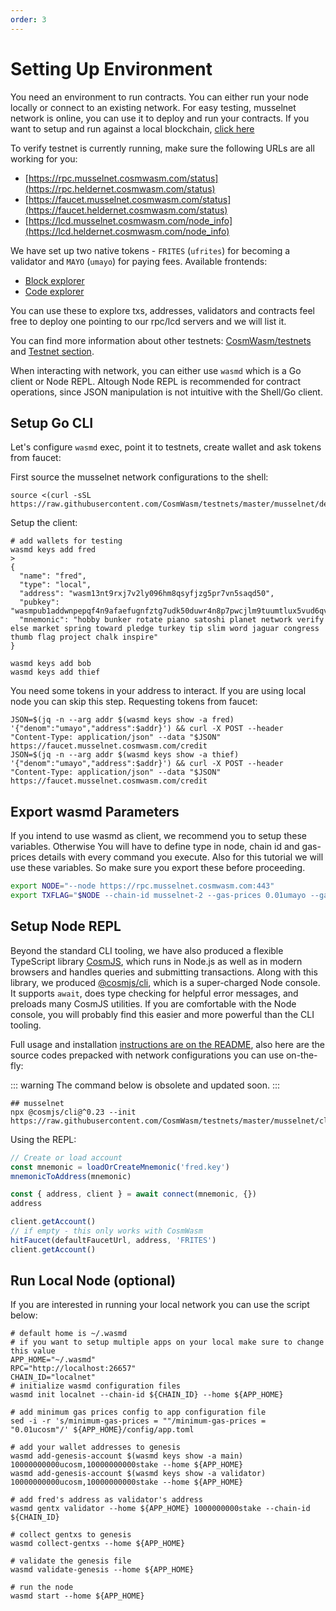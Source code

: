 ```yaml
---
order: 3
---
```


# Setting Up Environment

You need an environment to run contracts. You can either run your node locally or connect to an
existing network. For easy testing, musselnet network is online, you can use it to deploy and run your
contracts. If you want to setup and run against a local blockchain, [click
here](#run-local-node-optional)

To verify testnet is currently running, make sure the following URLs are all working for you:

- [https://rpc.musselnet.cosmwasm.com/status](https://rpc.heldernet.cosmwasm.com/status)
- [https://faucet.musselnet.cosmwasm.com/status](https://faucet.heldernet.cosmwasm.com/status)
- [https://lcd.musselnet.cosmwasm.com/node_info](https://lcd.heldernet.cosmwasm.com/node_info)

We have set up two native tokens - `FRITES` (`ufrites`) for becoming a validator and `MAYO` (`umayo`) for
paying fees.
Available frontends:

- [Block explorer](https://musselnet.cosmwasm.aneka.io/)
- [Code explorer](https://code-explorer.musselnet.cosmwasm.com/)

You can use these to explore txs, addresses, validators and contracts
feel free to deploy one pointing to our rpc/lcd servers and we will list it.

You can find more information about other testnets:
[CosmWasm/testnets](https://github.com/CosmWasm/testnets) and [Testnet
section](./../testnets/testnets.md).

When interacting with network, you can either use `wasmd` which is a Go client or Node REPL. Altough Node REPL is
recommended for contract operations, since JSON manipulation is not intuitive with the Shell/Go client.

## Setup Go CLI

Let's configure `wasmd` exec, point it to testnets, create wallet and ask tokens from faucet:

First source the musselnet network configurations to the shell:

```shell
source <(curl -sSL https://raw.githubusercontent.com/CosmWasm/testnets/master/musselnet/defaults.env)
```

Setup the client:

```shell
# add wallets for testing
wasmd keys add fred
>
{
  "name": "fred",
  "type": "local",
  "address": "wasm13nt9rxj7v2ly096hm8qsyfjzg5pr7vn5saqd50",
  "pubkey": "wasmpub1addwnpepqf4n9afaefugnfztg7udk50duwr4n8p7pwcjlm9tuumtlux5vud6qvfgp9g",
  "mnemonic": "hobby bunker rotate piano satoshi planet network verify else market spring toward pledge turkey tip slim word jaguar congress thumb flag project chalk inspire"
}

wasmd keys add bob
wasmd keys add thief
```

You need some tokens in your address to interact. If you are using local node you can skip this
step. Requesting tokens from faucet:

```shell
JSON=$(jq -n --arg addr $(wasmd keys show -a fred) '{"denom":"umayo","address":$addr}') && curl -X POST --header "Content-Type: application/json" --data "$JSON" https://faucet.musselnet.cosmwasm.com/credit
JSON=$(jq -n --arg addr $(wasmd keys show -a thief) '{"denom":"umayo","address":$addr}') && curl -X POST --header "Content-Type: application/json" --data "$JSON" https://faucet.musselnet.cosmwasm.com/credit
```

## Export wasmd Parameters

If you intend to use wasmd as client, we recommend you to setup these variables.
Otherwise You will have to define type in node, chain id and gas-prices details with every command you execute.
Also for this tutorial we will use these variables. So make sure you export these before proceeding.

```bash
export NODE="--node https://rpc.musselnet.cosmwasm.com:443"
export TXFLAG="$NODE --chain-id musselnet-2 --gas-prices 0.01umayo --gas auto --gas-adjustment 1.3"
```

## Setup Node REPL


Beyond the standard CLI tooling, we have also produced a flexible TypeScript library
[CosmJS](https://github.com/CosmWasm/cosmjs), which runs in Node.js as well as in modern browsers
and handles queries and submitting transactions. Along with this library, we produced
[@cosmjs/cli](https://www.npmjs.com/package/@cosmjs/cli), which is a super-charged Node console. It
supports `await`, does type checking for helpful error messages, and preloads many CosmJS utilities.
If you are comfortable with the Node console, you will probably find this easier and more powerful
than the CLI tooling.

Full usage and installation [instructions are on the
README](https://github.com/CosmWasm/cosmjs/tree/master/packages/cli), also here are the source codes prepacked with
network configurations you can use on-the-fly:

::: warning
The command below is obsolete and updated soon.
:::

```shell
## musselnet
npx @cosmjs/cli@^0.23 --init https://raw.githubusercontent.com/CosmWasm/testnets/master/musselnet/cli_helper.ts
```

Using the REPL:

```js
// Create or load account
const mnemonic = loadOrCreateMnemonic('fred.key')
mnemonicToAddress(mnemonic)

const { address, client } = await connect(mnemonic, {})
address

client.getAccount()
// if empty - this only works with CosmWasm
hitFaucet(defaultFaucetUrl, address, 'FRITES')
client.getAccount()
```

## Run Local Node (optional)

If you are interested in running your local network you can use the script below:

```shell
# default home is ~/.wasmd
# if you want to setup multiple apps on your local make sure to change this value
APP_HOME="~/.wasmd"
RPC="http://localhost:26657"
CHAIN_ID="localnet"
# initialize wasmd configuration files
wasmd init localnet --chain-id ${CHAIN_ID} --home ${APP_HOME}

# add minimum gas prices config to app configuration file
sed -i -r 's/minimum-gas-prices = ""/minimum-gas-prices = "0.01ucosm"/' ${APP_HOME}/config/app.toml

# add your wallet addresses to genesis
wasmd add-genesis-account $(wasmd keys show -a main) 10000000000ucosm,10000000000stake --home ${APP_HOME}
wasmd add-genesis-account $(wasmd keys show -a validator) 10000000000ucosm,10000000000stake --home ${APP_HOME}

# add fred's address as validator's address
wasmd gentx validator --home ${APP_HOME} 1000000000stake --chain-id ${CHAIN_ID}

# collect gentxs to genesis
wasmd collect-gentxs --home ${APP_HOME}

# validate the genesis file
wasmd validate-genesis --home ${APP_HOME}

# run the node
wasmd start --home ${APP_HOME}
```
